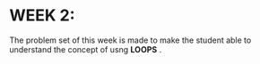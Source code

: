 # WEEK 2:
The problem set of this week is made to make the student able to understand the concept of usng **LOOPS** .
